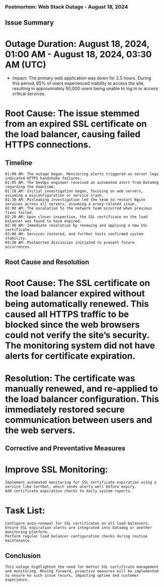 ### Postmortem: Web Stack Outage - August 18, 2024

## Issue Summary
#  Outage Duration: August 18, 2024, 01:00 AM - August 18, 2024, 03:30 AM (UTC)

* Impact: The primary web application was down for 2.5 hours. During this period, 85% of users experienced inability to access the site, resulting in approximately 50,000 users being unable to log in or access critical services.

# Root Cause: The issue stemmed from an expired SSL certificate on the load balancer, causing failed HTTPS connections.

## Timeline
    01:00 AM: The outage began. Monitoring alerts triggered as server logs indicated HTTPS handshake failures.
    01:05 AM: The DevOps engineer received an automated alert from Datadog regarding the downtime.
    01:10 AM: Initial investigation began, focusing on web servers, assuming a misconfiguration or service crash.
    01:30 AM: Misleading investigation led the team to restart Nginx services across all servers, assuming a proxy-related issue.
    02:00 AM: The escalation to the network team occurred when previous fixes failed.
    02:20 AM: Upon closer inspection, the SSL certificate on the load balancer was found to have expired.
    02:30 AM: Immediate resolution by renewing and applying a new SSL certificate.
    03:00 AM: Services restored, and further tests confirmed system stability.
    03:30 AM: Postmortem discussion initiated to prevent future occurrences.

## Root Cause and Resolution

# Root Cause: The SSL certificate on the load balancer expired without being automatically renewed. This caused all HTTPS traffic to be blocked since the web browsers could not verify the site’s security. The monitoring system did not have alerts for certificate expiration.

# Resolution: The certificate was manually renewed, and re-applied to the load balancer configuration. This immediately restored secure communication between users and the web servers.

## Corrective and Preventative Measures

# Improve SSL Monitoring:

    Implement automated monitoring for SSL certificate expiration using a service like Certbot, which sends alerts well before expiry.
    Add certificate expiration checks to daily system reports.

# Task List:
    Configure auto-renewal for SSL certificates on all load balancers.
    Ensure SSL expiration alerts are integrated into Datadog or another monitoring platform.
    Perform regular load balancer configuration checks during routine maintenance.

## Conclusion
    This outage highlighted the need for better SSL certificate management and monitoring. Moving forward, proactive measures will be implemented to ensure no such issue recurs, impacting uptime and customer experience.

